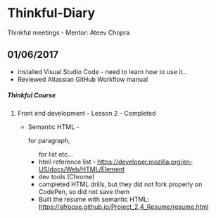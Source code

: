 # Thinkful-Diary
Thinkful meetings - Mentor: Ateev Chopra

## 01/06/2017

* installed Visual Studio Code - need to learn how to use it...
* Reviewed Atlassian GitHub Workflow manual

##### Thinkful Course

1. Front end development - Lesson 2 - Completed

	* Semantic HTML - <p> for paragraph, <ul> for list etc...
	* html reference list - https://developer.mozilla.org/en-US/docs/Web/HTML/Element
	* dev tools (Chrome)
	* completed HTML drills, but they did not fork properly on CodePen, so did not save them
	* Built the resume with semantic HTML: https://afroose.github.io/Project_2.4_Resume/resume.html
